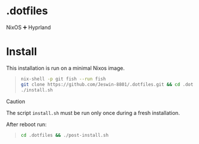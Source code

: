 # .dotfiles

NixOS ➕ Hyprland

# Install

This installation is run on a minimal Nixos image.

> ```bash
> nix-shell -p git fish --run fish
> git clone https://github.com/Jeswin-8801/.dotfiles.git && cd .dotfiles
> ./install.sh
>
> ```

> [!Caution]
> The script `install.sh` must be run only once during a fresh installation.

After reboot run:

> ```bash
> cd .dotfiles && ./post-install.sh
>
> ```